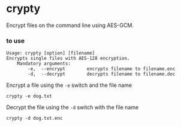 # crypty
Encrypt files on the command line using AES-GCM.

### to use
```
Usage: crypty [option] [filename]
Encrypts single files with AES-128 encryption.
    Mandatory arguments:
        -e,  --encrypt        encrypts filename to filename.enc
        -d,  --decrypt        decrypts filename to filename.dec
```

Encrypt a file using the ```-e``` switch and the file name

```
crypty -e dog.txt
```

Decrypt the file using the ```-d``` switch with the file name

```
crypty -d dog.txt.enc
```

